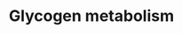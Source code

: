 ---
authors:
- ReactomeTeam
description: Glycogen, a highly branched glucose polymer, is formed and broken down
  in most human tissues, but is most abundant in liver and muscle, where it serves
  as a major stored fuel. Glycogen metabolism has been studied in most detail in liver
  and skeletal muscle. Glycogen metabolism in other tissues has not been studied as
  extensively, and is thought to resemble the muscle process.<br>Glycogen synthesis
  involves five reactions. The first two, conversion of glucose 6-phosphate to glucose
  1-phosphate and synthesis of UDP-glucose from glucose 1-phosphate and UTP, are shared
  with several other pathways. The next three reactions, the auto-catalyzed synthesis
  of a glucose oligomer on glycogenin, the linear extension of the glucose oligomer
  catalyzed by glycogen synthase, and the formation of branches catalyzed by glycogen
  branching enzyme, are unique to glycogen synthesis. Repetition of the last two reactions
  generates large, extensively branched glycogen polymers. The catalysis of glycogenin
  glucosylation and oligoglucose chain extension by distinct isozymes in liver and
  nonhepatic tissues allows them to be regulated independently (Agius 2008; Bollen
  et al. 1998; Roach et al. 2012).<br>Cytosolic glycogen breakdown occurs via the
  same chemical steps in all tissues but is separately regulated via tissue specific
  isozymes and signaling pathways that enable distinct physiological fates for glycogen
  in liver and other tissues. Glycogen phosphorylase, which can be activated by phosphorylase
  kinase, catalyzes the removal of glucose residues as glucose 1-phosphate from the
  ends of glycogen branches. The final four residues of each branch are removed in
  two steps catalyzed by debranching enzyme, and further glycogen phosphorylase activity
  completes the process of glycogen breakdown. The first glucose residue in each branch
  is released as free glucose; all other residues are released as glucose 1-phosphate.
  The latter molecule can be converted to glucose 6-phosphate in a step shared with
  other pathways (Villar-Palasi & Larner 1970; Hers 1976).<br>Glycogen can also be
  taken up into lysosomes, where it is normally broken done by the action of a single
  enzyme, lysosomal alpha-glucosidase (GAA) (Brown et al. 1970).  View original pathway
  at [http://www.reactome.org/PathwayBrowser/#DIAGRAM=8982491 Reactome].
last-edited: 2021-01-25
organisms:
- Homo sapiens
redirect_from:
- /index.php/Pathway:WP4072
- /instance/WP4072
revision: null
schema-jsonld:
- '@context': https://schema.org/
  '@id': https://wikipathways.github.io/pathways/WP4072.html
  '@type': Dataset
  creator:
    '@type': Organization
    name: WikiPathways
  description: Glycogen, a highly branched glucose polymer, is formed and broken down
    in most human tissues, but is most abundant in liver and muscle, where it serves
    as a major stored fuel. Glycogen metabolism has been studied in most detail in
    liver and skeletal muscle. Glycogen metabolism in other tissues has not been studied
    as extensively, and is thought to resemble the muscle process.<br>Glycogen synthesis
    involves five reactions. The first two, conversion of glucose 6-phosphate to glucose
    1-phosphate and synthesis of UDP-glucose from glucose 1-phosphate and UTP, are
    shared with several other pathways. The next three reactions, the auto-catalyzed
    synthesis of a glucose oligomer on glycogenin, the linear extension of the glucose
    oligomer catalyzed by glycogen synthase, and the formation of branches catalyzed
    by glycogen branching enzyme, are unique to glycogen synthesis. Repetition of
    the last two reactions generates large, extensively branched glycogen polymers.
    The catalysis of glycogenin glucosylation and oligoglucose chain extension by
    distinct isozymes in liver and nonhepatic tissues allows them to be regulated
    independently (Agius 2008; Bollen et al. 1998; Roach et al. 2012).<br>Cytosolic
    glycogen breakdown occurs via the same chemical steps in all tissues but is separately
    regulated via tissue specific isozymes and signaling pathways that enable distinct
    physiological fates for glycogen in liver and other tissues. Glycogen phosphorylase,
    which can be activated by phosphorylase kinase, catalyzes the removal of glucose
    residues as glucose 1-phosphate from the ends of glycogen branches. The final
    four residues of each branch are removed in two steps catalyzed by debranching
    enzyme, and further glycogen phosphorylase activity completes the process of glycogen
    breakdown. The first glucose residue in each branch is released as free glucose;
    all other residues are released as glucose 1-phosphate. The latter molecule can
    be converted to glucose 6-phosphate in a step shared with other pathways (Villar-Palasi
    & Larner 1970; Hers 1976).<br>Glycogen can also be taken up into lysosomes, where
    it is normally broken done by the action of a single enzyme, lysosomal alpha-glucosidase
    (GAA) (Brown et al. 1970).  View original pathway at [http://www.reactome.org/PathwayBrowser/#DIAGRAM=8982491
    Reactome].
  keywords:
  - ((1,6)-alpha-glucosyl)poly((1,4)-alpha-glucosyl)GYG dimer
  - '((1,6)-alpha-glucosyl)poly((1,4)-alpha-glucosyl)GYG1 '
  - '((1,6)-alpha-glucosyl)poly((1,4)-alpha-glucosyl)GYG2 '
  - 8xUGP2
  - ADP
  - AGL
  - AMP
  - 'AMP '
  - ATP
  - 'CALM1 '
  - Ca2+
  - 'EPM2A '
  - EPM2A dimer
  - EPM2A:PPP1R3C:glycogen-GYG1:GYS1-a tetramer
  - EPM2A:PPP1R3C:glycogen-GYG2:GYS2-a tetramer
  - EPM2A:PPP1R3C:phosphoglycogen-GYG1:GYS1-a tetramer
  - EPM2A:PPP1R3C:phosphoglycogen-GYG2:GYS2-a tetramer
  - G1P
  - G6P
  - 'GAA (123-?) '
  - 'GAA (204-?) '
  - GAA (70, 76 kDa)
  - GBE1
  - 'GYG1 '
  - GYG1 dimer
  - GYG1:GYS1-a tetramer
  - GYG1:GYS1-b tetramer
  - 'GYG2 '
  - GYG2 dimer
  - GYG2:GYS2-a tetramer
  - GYG2:GYS2-b tetramer
  - 'GYS1 '
  - 'GYS2 '
  - Glc
  - H2O
  - K48polyUb-EPM2A
  - K48polyUb-PPP1R3C
  - 'Mg2+ '
  - 'Mn2+ '
  - NHLRC1
  - 'PGM1 '
  - PGM1:Mg2+
  - 'PGM2 '
  - 'PGM2L1 '
  - PGM:Mg2+
  - PGYB b dimer:AMP
  - PGYB dimer a form
  - PGYB dimer b form
  - PGYL dimer a form
  - PGYL dimer b form
  - PGYM b dimer:AMP
  - PGYM dimer a form
  - PGYM dimer, b form
  - 'PHKA1 '
  - 'PHKA2 '
  - 'PHKB '
  - 'PHKG1 '
  - 'PHKG2 '
  - PPP1R3C
  - 'PPP1R3C '
  - PPP1R3C:glycogen-GYG1:GYS1-a tetramer
  - PPP1R3C:glycogen-GYG2:GYS2-a tetramer
  - PPP1R3C:phosphoglycogen-GYG1:GYS1-a tetramer
  - PPP1R3C:phosphoglycogen-GYG2:GYS2-a tetramer
  - PPi
  - 'PXLP-PYGB '
  - 'PXLP-PYGL '
  - 'PXLP-PYGM '
  - 'PXLP-p-S14-PYGB '
  - 'PXLP-p-S15-PYGL '
  - 'PXLP-p-S15-PYGM '
  - Pi
  - 'RPS27A(1-76) '
  - 'UBA52(1-76) '
  - 'UBB(1-76) '
  - 'UBB(153-228) '
  - 'UBB(77-152) '
  - 'UBC(1-76) '
  - 'UBC(153-228) '
  - 'UBC(229-304) '
  - 'UBC(305-380) '
  - 'UBC(381-456) '
  - 'UBC(457-532) '
  - 'UBC(533-608) '
  - 'UBC(609-684) '
  - 'UBC(77-152) '
  - UDP
  - UDP-Glc
  - 'UGP2 '
  - UMP
  - UTP
  - Ub
  - active PYGM and PYGB
  - complex (PHKL)
  - complex (PHKM)
  - dextrin-glycogenin
  - dextrin-glycogenin-1 dimer
  - dextrin-glycogenin-2 dimer
  - dimer
  - dimers
  - 'glycogen-GYG1 '
  - glycogen-GYG1 dimer
  - glycogen-GYG1:GYS1-a
  - glycogen-GYG1:GYS1-b
  - 'glycogen-GYG2 '
  - glycogen-GYG2:GYS2-a
  - glycogen-glycogenin-1 dimer
  - glycogen-glycogenin-2 dimer
  - limit
  - 'limit dextrin-glycogenin-1 '
  - 'limit dextrin-glycogenin-2 '
  - 'oligo((1,4)-alpha-glucosyl) GYG1 '
  - 'oligo((1,4)-alpha-glycosyl) GYG2 '
  - oligoGlc-GYG1:GYS1-a
  - oligoGlc-GYG1:GYS1-b
  - oligoGlc-GYG2:GYS2-a
  - oligoGlc-GYG2:GYS2-b
  - 'p-S-GYS1 '
  - 'p-S-GYS2 '
  - phosphorylase kinase
  - poly((1,4)-alpha-glucosyl)GYG dimer
  - 'poly((1,4)-alpha-glucosyl)GYG1 '
  - poly((1,4)-alpha-glucosyl)GYG1 dimer
  - 'poly((1,4)-alpha-glucosyl)GYG2 '
  - poly((1,4)-alpha-glucosyl)GYG2 dimer
  - polyGlc-GYG1:GYS1-a
  - polyGlc-GYG1:GYS1-b
  - polyGlc-GYG2:GYS2-a
  - 'polysaccharide-P-GYG1 '
  - 'polysaccharide-P-GYG2 '
  - tetramer
  license: CC0
  name: Glycogen metabolism
seo: CreativeWork
title: Glycogen metabolism
wpid: WP4072
---